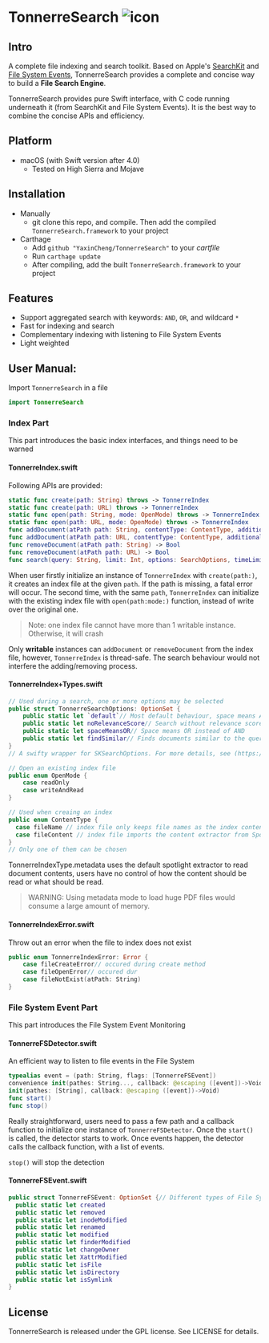 # TonnerreSearch ![icon](https://user-images.githubusercontent.com/13768613/41316616-35a65846-6e69-11e8-8687-d9f3b31fc921.png)

## Intro

A complete file indexing and search toolkit. Based on Apple's [SearchKit](https://developer.apple.com/documentation/coreservices/search_kit) and [File System Events](https://developer.apple.com/documentation/coreservices/file_system_events), TonnerreSearch provides a complete and concise way to build a **File Search Engine**. 

TonnerreSearch provides pure Swift interface, with C code running underneath it (from SearchKit and File System Events). It is the best way to combine the concise APIs and efficiency.

## Platform

- macOS (with Swift version after 4.0)
  - Tested on High Sierra and Mojave

## Installation

- Manually
  - git clone this repo, and compile. Then add the compiled `TonnerreSearch.framework` to your project
- Carthage
  - Add `github "YaxinCheng/TonnerreSearch"` to your *cartfile*
  - Run `carthage update`
  - After compiling, add the built `TonnerreSearch.framework` to your project

## Features

- Support aggregated search with keywords: `AND`, `OR`, and wildcard `*` 
- Fast for indexing and search
- Complementary indexing with listening to File System Events
- Light weighted

## User Manual:

Import `TonnerreSearch` in a file

```swift
import TonnerreSearch
```
### Index Part

This part introduces the basic index interfaces, and things need to be warned

#### TonnerreIndex.swift

Following APIs are provided:

```swift
static func create(path: String) throws -> TonnerreIndex
static func create(path: URL) throws -> TonnerreIndex
static func open(path: String, mode: OpenMode) throws -> TonnerreIndex
static func open(path: URL, mode: OpenMode) throws -> TonnerreIndex
func addDocument(atPath path: String, contentType: ContentType, additionalNote: String) throws -> Bool
func addDocument(atPath path: URL, contentType: ContentType, additionalNote: String) throws -> Bool
func removeDocument(atPath path: String) -> Bool
func removeDocument(atPath path: URL) -> Bool
func search(query: String, limit: Int, options: SearchOptions, timeLimit: Double) -> [URL]
```

When user firstly initialize an instance of `TonnerreIndex` with `create(path:)`, it creates an index file at the given `path`. If the path is missing, a fatal error will occur. The second time, with the same `path`, `TonnerreIndex` can initialize with the existing index file with `open(path:mode:)` function, instead of write over the original one.

> Note: one index file cannot have more than 1 writable instance. Otherwise, it will crash

Only **writable** instances can `addDocument` or `removeDocument` from the index file, however, `TonnerreIndex` is thread-safe. The search behaviour would not interfere the adding/removing process.

#### TonnerreIndex+Types.swift

```swift
// Used during a search, one or more options may be selected
public struct TonnerreSearchOptions: OptionSet {
    public static let `default`// Most default behaviour, space means AND, with relevance score
    public static let noRelevanceScore// Search without relevance score
    public static let spaceMeansOR// Space means OR instead of AND
    public static let findSimilar// Finds documents similar to the query, ignoring all search operators like AND OR
}
// A swifty wrapper for SKSearchOptions. For more details, see (https://developer.apple.com/documentation/coreservices/sksearchoptions)
```

```swift
// Open an existing index file
public enum OpenMode {
    case readOnly
    case writeAndRead
}
```

```swift
// Used when creaing an index
public enum ContentType {
  case fileName // index file only keeps file names as the index contents
  case fileContent // index file imports the content extractor from Spotlight, and keeps the document contents in the file
}
// Only one of them can be chosen
```

TonnerreIndexType.metadata uses the default spotlight extractor to read document contents, users have no control of how the content should be read or what should be read. 

> WARNING: Using metadata mode to load huge PDF files would consume a large amount of memory.

#### TonnerreIndexError.swift

Throw out an error when the file to index does not exist

```swift
public enum TonnerreIndexError: Error {
    case fileCreateError// occured during create method
    case fileOpenError// occured dur
    case fileNotExist(atPath: String)
}
```



### File System Event Part

This part introduces the File System Event Monitoring

#### TonnerreFSDetector.swift

An efficient way to listen to file events in the File System

```swift
typealias event = (path: String, flags: [TonnerreFSEvent])
convenience init(pathes: String..., callback: @escaping ([event])->Void)
init(pathes: [String], callback: @escaping ([event])->Void)
func start()
func stop()
```

Really straightforward, users need to pass a few path and a callback function to initialize one instance of `TonnerreFSDetector`. Once the `start()` is called, the detector starts to work. Once events happen, the detector calls the callback function, with a list of events. 

`stop()` will stop the detection

#### TonnerreFSEvent.swift

```swift
public struct TonnerreFSEvent: OptionSet {// Different types of File System Event
  public static let created       
  public static let removed       
  public static let inodeModified 
  public static let renamed       
  public static let modified      
  public static let finderModified
  public static let changeOwner   
  public static let XattrModified 
  public static let isFile        
  public static let isDirectory   
  public static let isSymlink     
}
```

## License

TonnerreSearch is released under the GPL license. See LICENSE for details.
